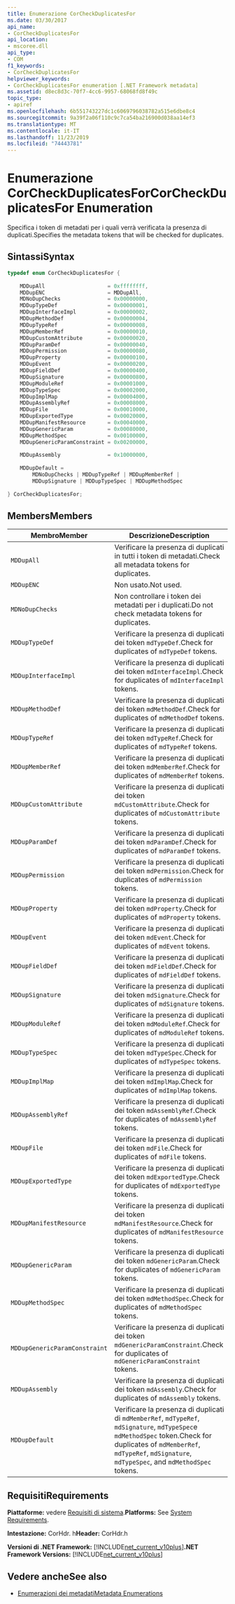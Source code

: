 ```yaml
---
title: Enumerazione CorCheckDuplicatesFor
ms.date: 03/30/2017
api_name:
- CorCheckDuplicatesFor
api_location:
- mscoree.dll
api_type:
- COM
f1_keywords:
- CorCheckDuplicatesFor
helpviewer_keywords:
- CorCheckDuplicatesFor enumeration [.NET Framework metadata]
ms.assetid: d8ec8d3c-70f7-4cc6-9957-68068fd8f49c
topic_type:
- apiref
ms.openlocfilehash: 6b551743227dc1c6069796038782a515e6dbe8c4
ms.sourcegitcommit: 9a39f2a06f110c9c7ca54ba216900d038aa14ef3
ms.translationtype: MT
ms.contentlocale: it-IT
ms.lasthandoff: 11/23/2019
ms.locfileid: "74443781"
---
```

# <a name="corcheckduplicatesfor-enumeration"></a><span data-ttu-id="1ab33-102">Enumerazione CorCheckDuplicatesFor</span><span class="sxs-lookup"><span data-stu-id="1ab33-102">CorCheckDuplicatesFor Enumeration</span></span>
<span data-ttu-id="1ab33-103">Specifica i token di metadati per i quali verrà verificata la presenza di duplicati.</span><span class="sxs-lookup"><span data-stu-id="1ab33-103">Specifies the metadata tokens that will be checked for duplicates.</span></span>  
  
## <a name="syntax"></a><span data-ttu-id="1ab33-104">Sintassi</span><span class="sxs-lookup"><span data-stu-id="1ab33-104">Syntax</span></span>  
  
```cpp  
typedef enum CorCheckDuplicatesFor {  
  
    MDDupAll                    = 0xffffffff,  
    MDDupENC                    = MDDupAll,  
    MDNoDupChecks               = 0x00000000,  
    MDDupTypeDef                = 0x00000001,  
    MDDupInterfaceImpl          = 0x00000002,  
    MDDupMethodDef              = 0x00000004,  
    MDDupTypeRef                = 0x00000008,  
    MDDupMemberRef              = 0x00000010,  
    MDDupCustomAttribute        = 0x00000020,  
    MDDupParamDef               = 0x00000040,  
    MDDupPermission             = 0x00000080,  
    MDDupProperty               = 0x00000100,  
    MDDupEvent                  = 0x00000200,  
    MDDupFieldDef               = 0x00000400,  
    MDDupSignature              = 0x00000800,  
    MDDupModuleRef              = 0x00001000,  
    MDDupTypeSpec               = 0x00002000,  
    MDDupImplMap                = 0x00004000,  
    MDDupAssemblyRef            = 0x00008000,  
    MDDupFile                   = 0x00010000,  
    MDDupExportedType           = 0x00020000,  
    MDDupManifestResource       = 0x00040000,  
    MDDupGenericParam           = 0x00080000,  
    MDDupMethodSpec             = 0x00100000,  
    MDDupGenericParamConstraint = 0x00200000,  
  
    MDDupAssembly               = 0x10000000,  
  
    MDDupDefault =   
        MDNoDupChecks | MDDupTypeRef | MDDupMemberRef |   
        MDDupSignature | MDDupTypeSpec | MDDupMethodSpec  
  
} CorCheckDuplicatesFor;  
```  
  
## <a name="members"></a><span data-ttu-id="1ab33-105">Members</span><span class="sxs-lookup"><span data-stu-id="1ab33-105">Members</span></span>  
  
|<span data-ttu-id="1ab33-106">Membro</span><span class="sxs-lookup"><span data-stu-id="1ab33-106">Member</span></span>|<span data-ttu-id="1ab33-107">Descrizione</span><span class="sxs-lookup"><span data-stu-id="1ab33-107">Description</span></span>|  
|------------|-----------------|  
|`MDDupAll`|<span data-ttu-id="1ab33-108">Verificare la presenza di duplicati in tutti i token di metadati.</span><span class="sxs-lookup"><span data-stu-id="1ab33-108">Check all metadata tokens for duplicates.</span></span>|  
|`MDDupENC`|<span data-ttu-id="1ab33-109">Non usato.</span><span class="sxs-lookup"><span data-stu-id="1ab33-109">Not used.</span></span>|  
|`MDNoDupChecks`|<span data-ttu-id="1ab33-110">Non controllare i token dei metadati per i duplicati.</span><span class="sxs-lookup"><span data-stu-id="1ab33-110">Do not check metadata tokens for duplicates.</span></span>|  
|`MDDupTypeDef`|<span data-ttu-id="1ab33-111">Verificare la presenza di duplicati dei token `mdTypeDef`.</span><span class="sxs-lookup"><span data-stu-id="1ab33-111">Check for duplicates of `mdTypeDef` tokens.</span></span>|  
|`MDDupInterfaceImpl`|<span data-ttu-id="1ab33-112">Verificare la presenza di duplicati dei token `mdInterfaceImpl`.</span><span class="sxs-lookup"><span data-stu-id="1ab33-112">Check for duplicates of `mdInterfaceImpl` tokens.</span></span>|  
|`MDDupMethodDef`|<span data-ttu-id="1ab33-113">Verificare la presenza di duplicati dei token `mdMethodDef`.</span><span class="sxs-lookup"><span data-stu-id="1ab33-113">Check for duplicates of `mdMethodDef` tokens.</span></span>|  
|`MDDupTypeRef`|<span data-ttu-id="1ab33-114">Verificare la presenza di duplicati dei token `mdTypeRef`.</span><span class="sxs-lookup"><span data-stu-id="1ab33-114">Check for duplicates of `mdTypeRef` tokens.</span></span>|  
|`MDDupMemberRef`|<span data-ttu-id="1ab33-115">Verificare la presenza di duplicati dei token `mdMemberRef`.</span><span class="sxs-lookup"><span data-stu-id="1ab33-115">Check for duplicates of `mdMemberRef` tokens.</span></span>|  
|`MDDupCustomAttribute`|<span data-ttu-id="1ab33-116">Verificare la presenza di duplicati dei token `mdCustomAttribute`.</span><span class="sxs-lookup"><span data-stu-id="1ab33-116">Check for duplicates of `mdCustomAttribute` tokens.</span></span>|  
|`MDDupParamDef`|<span data-ttu-id="1ab33-117">Verificare la presenza di duplicati dei token `mdParamDef`.</span><span class="sxs-lookup"><span data-stu-id="1ab33-117">Check for duplicates of `mdParamDef` tokens.</span></span>|  
|`MDDupPermission`|<span data-ttu-id="1ab33-118">Verificare la presenza di duplicati dei token `mdPermission`.</span><span class="sxs-lookup"><span data-stu-id="1ab33-118">Check for duplicates of `mdPermission` tokens.</span></span>|  
|`MDDupProperty`|<span data-ttu-id="1ab33-119">Verificare la presenza di duplicati dei token `mdProperty`.</span><span class="sxs-lookup"><span data-stu-id="1ab33-119">Check for duplicates of `mdProperty` tokens.</span></span>|  
|`MDDupEvent`|<span data-ttu-id="1ab33-120">Verificare la presenza di duplicati dei token `mdEvent`.</span><span class="sxs-lookup"><span data-stu-id="1ab33-120">Check for duplicates of `mdEvent` tokens.</span></span>|  
|`MDDupFieldDef`|<span data-ttu-id="1ab33-121">Verificare la presenza di duplicati dei token `mdFieldDef`.</span><span class="sxs-lookup"><span data-stu-id="1ab33-121">Check for duplicates of `mdFieldDef` tokens.</span></span>|  
|`MDDupSignature`|<span data-ttu-id="1ab33-122">Verificare la presenza di duplicati dei token `mdSignature`.</span><span class="sxs-lookup"><span data-stu-id="1ab33-122">Check for duplicates of `mdSignature` tokens.</span></span>|  
|`MDDupModuleRef`|<span data-ttu-id="1ab33-123">Verificare la presenza di duplicati dei token `mdModuleRef`.</span><span class="sxs-lookup"><span data-stu-id="1ab33-123">Check for duplicates of `mdModuleRef` tokens.</span></span>|  
|`MDDupTypeSpec`|<span data-ttu-id="1ab33-124">Verificare la presenza di duplicati dei token `mdTypeSpec`.</span><span class="sxs-lookup"><span data-stu-id="1ab33-124">Check for duplicates of `mdTypeSpec` tokens.</span></span>|  
|`MDDupImplMap`|<span data-ttu-id="1ab33-125">Verificare la presenza di duplicati dei token `mdImplMap`.</span><span class="sxs-lookup"><span data-stu-id="1ab33-125">Check for duplicates of `mdImplMap` tokens.</span></span>|  
|`MDDupAssemblyRef`|<span data-ttu-id="1ab33-126">Verificare la presenza di duplicati dei token `mdAssemblyRef`.</span><span class="sxs-lookup"><span data-stu-id="1ab33-126">Check for duplicates of `mdAssemblyRef` tokens.</span></span>|  
|`MDDupFile`|<span data-ttu-id="1ab33-127">Verificare la presenza di duplicati dei token `mdFile`.</span><span class="sxs-lookup"><span data-stu-id="1ab33-127">Check for duplicates of `mdFile` tokens.</span></span>|  
|`MDDupExportedType`|<span data-ttu-id="1ab33-128">Verificare la presenza di duplicati dei token `mdExportedType`.</span><span class="sxs-lookup"><span data-stu-id="1ab33-128">Check for duplicates of `mdExportedType` tokens.</span></span>|  
|`MDDupManifestResource`|<span data-ttu-id="1ab33-129">Verificare la presenza di duplicati dei token `mdManifestResource`.</span><span class="sxs-lookup"><span data-stu-id="1ab33-129">Check for duplicates of `mdManifestResource` tokens.</span></span>|  
|`MDDupGenericParam`|<span data-ttu-id="1ab33-130">Verificare la presenza di duplicati dei token `mdGenericParam`.</span><span class="sxs-lookup"><span data-stu-id="1ab33-130">Check for duplicates of `mdGenericParam` tokens.</span></span>|  
|`MDDupMethodSpec`|<span data-ttu-id="1ab33-131">Verificare la presenza di duplicati dei token `mdMethodSpec`.</span><span class="sxs-lookup"><span data-stu-id="1ab33-131">Check for duplicates of `mdMethodSpec` tokens.</span></span>|  
|`MDDupGenericParamConstraint`|<span data-ttu-id="1ab33-132">Verificare la presenza di duplicati dei token `mdGenericParamConstraint`.</span><span class="sxs-lookup"><span data-stu-id="1ab33-132">Check for duplicates of `mdGenericParamConstraint` tokens.</span></span>|  
|`MDDupAssembly`|<span data-ttu-id="1ab33-133">Verificare la presenza di duplicati dei token `mdAssembly`.</span><span class="sxs-lookup"><span data-stu-id="1ab33-133">Check for duplicates of `mdAssembly` tokens.</span></span>|  
|`MDDupDefault`|<span data-ttu-id="1ab33-134">Verificare la presenza di duplicati di `mdMemberRef`, `mdTypeRef`, `mdSignature`, `mdTypeSpec`e `mdMethodSpec` token.</span><span class="sxs-lookup"><span data-stu-id="1ab33-134">Check for duplicates of `mdMemberRef`, `mdTypeRef`, `mdSignature`, `mdTypeSpec`, and `mdMethodSpec` tokens.</span></span>|  
  
## <a name="requirements"></a><span data-ttu-id="1ab33-135">Requisiti</span><span class="sxs-lookup"><span data-stu-id="1ab33-135">Requirements</span></span>  
 <span data-ttu-id="1ab33-136">**Piattaforme:** vedere [Requisiti di sistema](../../../../docs/framework/get-started/system-requirements.md).</span><span class="sxs-lookup"><span data-stu-id="1ab33-136">**Platforms:** See [System Requirements](../../../../docs/framework/get-started/system-requirements.md).</span></span>  
  
 <span data-ttu-id="1ab33-137">**Intestazione:** CorHdr. h</span><span class="sxs-lookup"><span data-stu-id="1ab33-137">**Header:** CorHdr.h</span></span>  
  
 <span data-ttu-id="1ab33-138">**Versioni di .NET Framework:** [!INCLUDE[net_current_v10plus](../../../../includes/net-current-v10plus-md.md)]</span><span class="sxs-lookup"><span data-stu-id="1ab33-138">**.NET Framework Versions:** [!INCLUDE[net_current_v10plus](../../../../includes/net-current-v10plus-md.md)]</span></span>  
  
## <a name="see-also"></a><span data-ttu-id="1ab33-139">Vedere anche</span><span class="sxs-lookup"><span data-stu-id="1ab33-139">See also</span></span>

- [<span data-ttu-id="1ab33-140">Enumerazioni dei metadati</span><span class="sxs-lookup"><span data-stu-id="1ab33-140">Metadata Enumerations</span></span>](../../../../docs/framework/unmanaged-api/metadata/metadata-enumerations.md)
